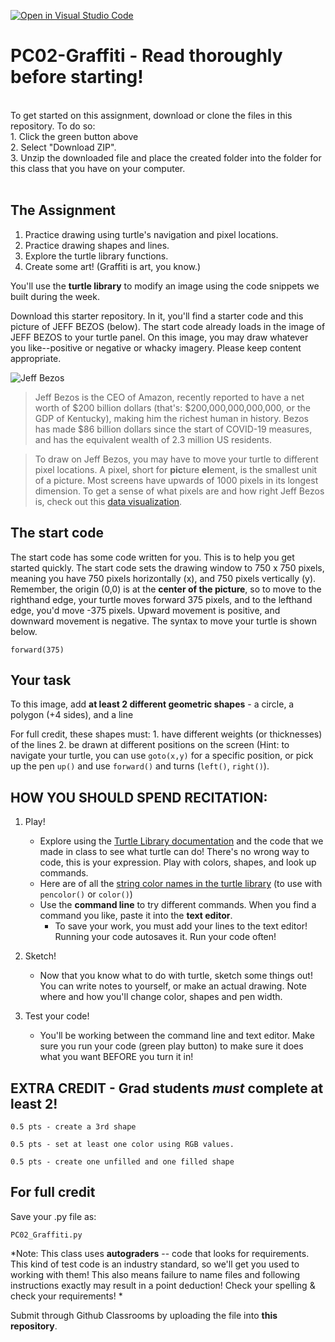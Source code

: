 [![Open in Visual Studio Code](https://classroom.github.com/assets/open-in-vscode-f059dc9a6f8d3a56e377f745f24479a46679e63a5d9fe6f495e02850cd0d8118.svg)](https://classroom.github.com/online_ide?assignment_repo_id=5513526&assignment_repo_type=AssignmentRepo)
# PC02-Graffiti - Read thoroughly before starting!
<br>
To get started on this assignment, download or clone the files in this repository. To do so:<br>
1. Click the green button above <br>
2. Select "Download ZIP". <br>
3. Unzip the downloaded file and place the created folder into the folder for this class that you have on your computer.
<br>
<br>

## The Assignment
1. Practice drawing using turtle's navigation and pixel locations.
2. Practice drawing shapes and lines. 
3. Explore the turtle library functions.
4. Create some art! (Graffiti is art, you know.)

You'll use the **turtle library** to modify an image using the code snippets we built during the week.

Download this starter repository. In it, you'll find a starter code and this picture of JEFF BEZOS (below). The start code already loads in the image of JEFF BEZOS to your turtle panel. On this image, you may draw whatever you like--positive or negative or whacky imagery. Please keep content appropriate.

![Jeff Bezos](https://github.com/ATLS1300/PC02-Graffiti/blob/image?raw=true)

>Jeff Bezos is the CEO of Amazon, recently reported to have a net worth of $200 billion dollars (that's: $200,000,000,000,000, or the GDP of Kentucky), making him the richest human in history. Bezos has made $86 billion dollars since the start of COVID-19 measures, and has the equivalent wealth of 2.3 million US residents.

>To draw on Jeff Bezos, you may have to move your turtle to different pixel locations. A pixel, short for **pic**ture **el**ement, is the smallest unit of a picture. Most screens have upwards of 1000 pixels in its longest dimension. To get a sense of what pixels are and how right Jeff Bezos is, check out this [data visualization](https://mkorostoff.github.io/1-pixel-wealth/).

## The start code

The start code has some code written for you. This is to help you get started quickly. 
The start code sets the drawing window to 750 x 750 pixels, meaning you have 750 pixels horizontally (x), and 750 pixels vertically (y). Remember, the origin (0,0) is at the **center of the picture**, so to move to the righthand edge, your turtle moves forward 375 pixels, and to the lefthand edge, you'd move -375 pixels. Upward movement is positive, and downward movement is negative. The syntax to move your turtle is shown below.

```forward(375)```

## Your task

To this image, add **at least 2 different geometric shapes** - a circle, a polygon (+4 sides), and a line

For full credit, these shapes must:
    1. have different weights (or thicknesses) of the lines
    2. be drawn at different positions on the screen 
    (Hint: to navigate your turtle, you can use ```goto(x,y)``` for a specific position, or pick up the pen ```up()``` and use ```forward()``` and turns (```left()```, ```right()```).

## HOW YOU SHOULD SPEND RECITATION:

1. Play!


   - Explore using the [Turtle Library documentation](https://docs.python.org/3/library/turtle.html#turtle.forward) and the code that we made in class to see what turtle can do! There's no wrong way to code, this is your expression. Play with colors, shapes, and look up commands. 
   - Here are of all the [string color names in the turtle library](https://cs111.wellesley.edu/labs/lab01/colors) (to use with ```pencolor()``` or ```color()```)
   - Use the **command line** to try different commands. When you find a command you like, paste it into the **text editor**.
       - To save your work, you must add your lines to the text editor! Running your code autosaves it. Run your code often!

2. Sketch!

   - Now that you know what to do with turtle, sketch some things out! You can write notes to yourself, or make an actual drawing. Note where and how you'll change color, shapes and pen width.

3. Test your code!

   - You'll be working between the command line and text editor. Make sure you run your code (green play button) to make sure it does what you want BEFORE you turn it in!

## EXTRA CREDIT - Grad students _must_ complete at least 2!

    0.5 pts - create a 3rd shape

    0.5 pts - set at least one color using RGB values. 

    0.5 pts - create one unfilled and one filled shape

 
## For full credit 

Save your .py file as:

    PC02_Graffiti.py

*Note: This class uses **autograders** -- code that looks for requirements. This kind of test code is an industry standard, so we'll get you used to working with them! This also means failure to name files and following instructions exactly may result in a point deduction! Check your spelling & check your requirements! *

Submit through Github Classrooms by uploading the file into **this repository**. 


